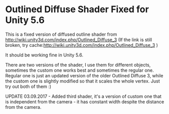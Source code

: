 # Outlined Diffuse Shader Fixed for Unity 5.6
This is a fixed version of diffused outline shader from http://wiki.unity3d.com/index.php/Outlined_Diffuse_3
(If the link is still broken, try cache:http://wiki.unity3d.com/index.php/Outlined_Diffuse_3 )

It should be working fine in Unity 5.6.

There are two versions of the shader, I use them for different objects, sometimes the custom one works best and sometimes the regular one.
Regular one is just an updated version of the older Outlined Diffuse 3, while the custom one is slightly modified so that it scales the whole vertex. Just try out both of them :)

UPDATE 03.09.2017 - Added third shader, it's a version of custom one that is independent from the camera - it has constant width despite the distance from the camera.
